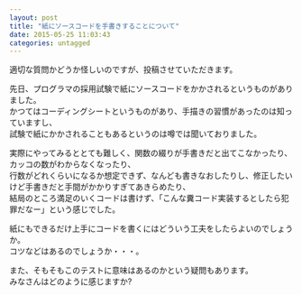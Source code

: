 ```yaml
---
layout: post
title: "紙にソースコードを手書きすることについて"
date: 2015-05-25 11:03:43
categories: untagged
---
```

<p>適切な質問かどうか怪しいのですが、投稿させていただきます。</p>

<p>先日、プログラマの採用試験で紙にソースコードをかかされるというものがありました。<br>
かつてはコーディングシートというものがあり、手描きの習慣があったのは知っていますし、<br>
試験で紙にかかされることもあるというのは噂では聞いておりました。</p>

<p>実際にやってみるととても難しく、関数の綴りが手書きだと出てこなかったり、カッコの数がわからなくなったり、<br>
行数がどれくらいになるか想定できず、なんども書きなおしたりし、修正したいけど手書きだと手間がかかりすぎてあきらめたり、<br>
結局のところ満足のいくコードは書けず、「こんな糞コード実装するとしたら犯罪だなー」という感じでした。</p>

<p>紙にもできるだけ上手にコードを書くにはどういう工夫をしたらよいのでしょうか。<br>
コツなどはあるのでしょうか・・・。</p>

<p>また、そもそもこのテストに意味はあるのかという疑問もあります。<br>
みなさんはどのように感じますか?</p>
